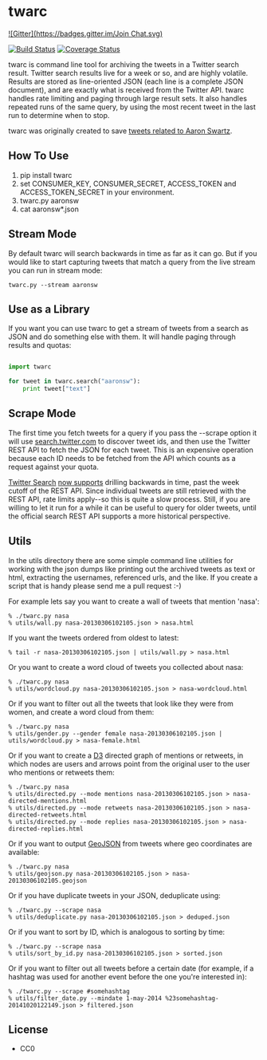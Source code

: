 twarc
=====
[![Gitter](https://badges.gitter.im/Join Chat.svg)](https://gitter.im/edsu/twarc?utm_source=badge&utm_medium=badge&utm_campaign=pr-badge&utm_content=badge)

[![Build Status](https://secure.travis-ci.org/edsu/twarc.png)](http://travis-ci.org/edsu/twarc) [![Coverage Status](https://coveralls.io/repos/edsu/twarc/badge.png)](https://coveralls.io/r/edsu/twarc)

twarc is command line tool for archiving the tweets in a Twitter search result.
Twitter search results live for a week or so, and are highly volatile. Results
are stored as line-oriented JSON (each line is a complete JSON document), and
are exactly what is received from the Twitter API.  twarc handles rate limiting
and paging through large result sets. It also handles repeated runs of the same
query, by using the most recent tweet in the last run to determine when to
stop.

twarc was originally created to save [tweets related to Aaron Swartz](http://archive.org/details/AaronswRelatedTweets).

## How To Use

1. pip install twarc
1. set CONSUMER\_KEY, CONSUMER\_SECRET, ACCESS\_TOKEN and ACCESS\_TOKEN\_SECRET in your environment.
1. twarc.py aaronsw
1. cat aaronsw*.json

## Stream Mode

By default twarc will search backwards in time as far as it can go. But if
you would like to start capturing tweets that match a query from the live
stream you can run in stream mode:

    twarc.py --stream aaronsw

## Use as a Library

If you want you can use twarc to get a stream of tweets from a search as JSON
and do something else with them. It will handle paging through results and
quotas:

```python

import twarc

for tweet in twarc.search("aaronsw"):
    print tweet["text"]
```

## Scrape Mode

The first time you fetch tweets for a query if you pass the --scrape option
it will use [search.twitter.com](http://search.twitter.com) to discover tweet
ids, and then use the Twitter REST API to fetch the JSON for each tweet. This
is an expensive operation because each ID needs to be fetched from the API
which counts as a request against your quota.

[Twitter Search](http://search.twitter.com) [now supports](http://blog.twitter.com/2013/02/now-showing-older-tweets-in-search.html) drilling backwards in time, past the week cutoff of the REST API. Since individual tweets are still retrieved with the REST API, rate limits apply--so this is quite a slow process. Still, if you are willing to let it run for a while it can be useful to query for older tweets, until the official search REST API supports a more historical perspective.

## Utils

In the utils directory there are some simple command line utilities for
working with the json dumps like printing out the archived tweets as text
or html, extracting the usernames, referenced urls, and the like.  If you
create a script that is handy please send me a pull request :-)

For example lets say you want to create a wall of tweets that mention 'nasa':

    % ./twarc.py nasa
    % utils/wall.py nasa-20130306102105.json > nasa.html

If you want the tweets ordered from oldest to latest:

    % tail -r nasa-20130306102105.json | utils/wall.py > nasa.html

Or you want to create a word cloud of tweets you collected about nasa:

    % ./twarc.py nasa
    % utils/wordcloud.py nasa-20130306102105.json > nasa-wordcloud.html

Or if you want to filter out all the tweets that look like they were from
women, and create a word cloud from them:

    % ./twarc.py nasa
    % utils/gender.py --gender female nasa-20130306102105.json | utils/wordcloud.py > nasa-female.html

Or if you want to create a [D3](http://d3js.org/) directed graph of mentions
or retweets, in which nodes are users and arrows point from the original user
to the user who mentions or retweets them:

	% ./twarc.py nasa
	% utils/directed.py --mode mentions nasa-20130306102105.json > nasa-directed-mentions.html
	% utils/directed.py --mode retweets nasa-20130306102105.json > nasa-directed-retweets.html
	% utils/directed.py --mode replies nasa-20130306102105.json > nasa-directed-replies.html

Or if you want to output [GeoJSON](http://geojson.org/) from tweets where geo coordinates are available:

    % ./twarc.py nasa
    % utils/geojson.py nasa-20130306102105.json > nasa-20130306102105.geojson

Or if you have duplicate tweets in your JSON, deduplicate using:

    % ./twarc.py --scrape nasa
    % utils/deduplicate.py nasa-20130306102105.json > deduped.json

Or if you want to sort by ID, which is analogous to sorting by time:

    % ./twarc.py --scrape nasa
    % utils/sort_by_id.py nasa-20130306102105.json > sorted.json

Or if you want to filter out all tweets before a certain date (for example, if a hashtag was used for another event before the one you're interested in):

    % ./twarc.py --scrape #somehashtag
    % utils/filter_date.py --mindate 1-may-2014 %23somehashtag-20141020122149.json > filtered.json

License
-------

* CC0
